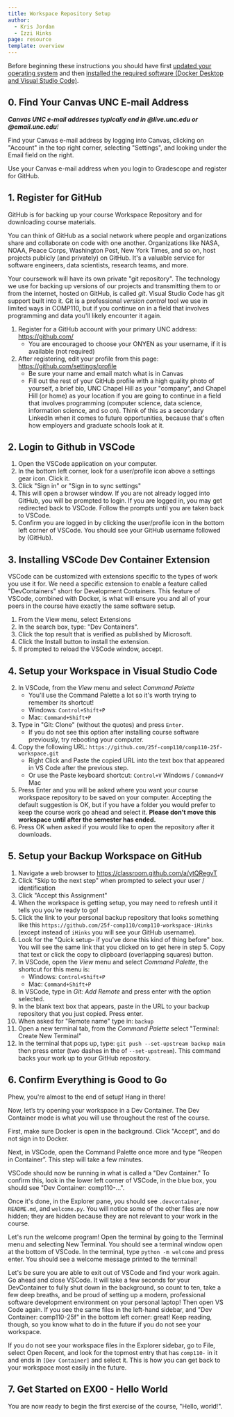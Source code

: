 ```yaml
---
title: Workspace Repository Setup
author:
  - Kris Jordan
  - Izzi Hinks
page: resource
template: overview
---
```


Before beginning these instructions you should have first [updated your operating system](/resources/setup/os-update.html) and then [installed the required software (Docker Desktop and Visual Studio Code)](/resources/setup/software.html).

## 0. Find Your Canvas UNC E-mail Address

_**Canvas UNC e-mail addresses typically end in @live.unc.edu or @email.unc.edu**!_

Find your Canvas e-mail address by logging into Canvas, clicking on "Account" in the top right corner, selecting "Settings", and looking under the Email field on the right.

Use your Canvas e-mail address when you login to Gradescope and register for GitHub.

## 1. Register for GitHub

GitHub is for backing up your course Workspace Repository and for downloading course materials.

You can think of GitHub as a social network where people and organizations share and collaborate on code with one another. Organizations like NASA, NOAA, Peace Corps, Washington Post, New York Times, and so on, host projects publicly (and privately) on GitHub. It's a valuable service for software engineers, data scientists, research teams, and more.

Your coursework will have its own private "git repository". The technology we use for backing up versions of our projects and transmitting them to or from the internet, hosted on GitHub, is called _git_. Visual Studio Code has git support built into it. Git is a professional _version control_ tool we use in limited ways in COMP110, but if you continue on in a field that involves programming and data you'll likely encounter it again.

1. Register for a GitHub account with your primary UNC address: <a href="https://github.com/" target="_blank">https://github.com/</a>
   - You are encouraged to choose your ONYEN as your username, if it is available (not required)
2. After registering, edit your profile from this page: <a href="https://github.com/settings/profile" target="_blank">https://github.com/settings/profile</a>
   - Be sure your name and email match what is in Canvas
   - Fill out the rest of your GitHub profile with a high quality photo of yourself, a brief bio, UNC Chapel Hill as your "company", and Chapel Hill (or home) as your location if you are going to continue in a field that involves programming (computer science, data science, information science, and so on). Think of this as a secondary LinkedIn when it comes to future opportunities, because that's often how employers and graduate schools look at it.

## 2. Login to Github in VSCode

1. Open the VSCode application on your computer.
2. In the bottom left corner, look for a user/profile icon above a settings gear icon. Click it.
3. Click "Sign in" or "Sign in to sync settings"
4. This will open a browser window. If you are not already logged into GitHub, you will be prompted to login. If you are logged in, you may get redirected back to VSCode. Follow the prompts until you are taken back to VSCode.
5. Confirm you are logged in by clicking the user/profile icon in the bottom left corner of VSCode. You should see your GitHub username followed by (GitHub).

## 3. Installing VSCode Dev Container Extension

VSCode can be customized with extensions specific to the types of work you use it for. We need a specific extension to enable a feature called "DevContainers" short for Development Containers. This feature of VSCode, combined with Docker, is what will ensure you and all of your peers in the course have exactly the same software setup.

1. From the View menu, select Extensions
2. In the search box, type: "Dev Containers".
3. Click the top result that is verified as published by Microsoft.
4. Click the Install button to install the extension.
5. If prompted to reload the VSCode window, accept.

<!-- 
## 4. Setup your Course Workspace on GitHub

1. Navigate a web browser to <a href="https://classroom.github.com/a/YZrjn2no" target="_blank">https://classroom.github.com/a/YZrjn2no</a>
2. Click "Skip to the next step" if prompted to select your user / identification
3. Click "Accept this Assignment"
4. When the workspace is getting set up, you may need to refresh until it tells you you're ready to go!
5. Click the link to your personal backup repository that looks something like this `https://github.com/comp110-25s/comp110-workspace-iHinks` (except instead of `iHinks` you will see your GitHub username).

## 5. Setup your Workspace in Visual Studio Code

1. In VSCode, from the _View_ menu select _Command Palette_
   - You'll use the Command Palette a lot so it's worth trying to remember its shortcut!
   - Windows: `Control+Shift+P`
   - Mac: `Command+Shift+P`
2. Type in "Git: Clone" (without the quotes) and press `Enter`.
3. Select "Clone from GitHub"
4. Under Repository Name, look for `comp110-...` where the your GitHub username is found at the end of a workspace repository. Select your workspace.
   * If you do not see your repository, be sure you are logged into VSCode with your GitHub account per part 2 above.
5. You will be asked where you want your course workspace repository to be saved on your computer. Accepting the default suggestion is OK, but if you have a folder you would prefer to keep the course work go ahead and select it. **Moving your workspace after this step and should be avoided until the semester ends.**
6. Press OK when asked if you would like to Open the repository after it downloads.
7. After a second or two, you should see a popup telling you "Folder contains a DevContainer configuration file." Click the blue button **Reopen in Container**. This step will take a few minutes to complete.
8. If you accidentally close this pop-up, you can open the Command Palette once more (step 1) and type in: **Reopen in Container** and press enter. -->


## 4. Setup your Workspace in Visual Studio Code

2. In VSCode, from the _View_ menu and select _Command Palette_
   - You'll use the Command Palette a lot so it's worth trying to remember its shortcut!
   - Windows: `Control+Shift+P`
   - Mac: `Command+Shift+P`
3. Type in "Git: Clone" (without the quotes) and press `Enter`.
   - If you do not see this option after installing course software previously, try rebooting your computer.
4. Copy the following URL: `https://github.com/25f-comp110/comp110-25f-workspace.git`
   - Right Click and Paste the copied URL into the text box that appeared in VS Code after the previous step.
   - Or use the Paste keyboard shortcut: `Control+V` Windows / `Command+V` Mac
5. Press Enter and you will be asked where you want your course workspace repository to be saved on your computer. Accepting the default suggestion is OK, but if you have a folder you would prefer to keep the course work go ahead and select it. **Please don't move this workspace until after the semester has ended.**
6. Press OK when asked if you would like to open the repository after it downloads.

## 5. Setup your Backup Workspace on GitHub

1. Navigate a web browser to <a href="https://classroom.github.com/a/ytQRegvT" target="_blank">https://classroom.github.com/a/ytQRegvT</a>
2. Click "Skip to the next step" when prompted to select your user / identification
3. Click "Accept this Assignment"
4. When the workspace is getting setup, you may need to refresh until it tells you you're ready to go!
5. Click the link to your personal backup repository that looks something like this `https://github.com/25f-comp110/comp110-workspace-iHinks` (except instead of `iHinks` you will see your GitHub username).
6. Look for the "Quick setup- if you've done this kind of thing before" box. You will see the same link that you clicked on to get here in step 5. Copy that text or click the copy to clipboard (overlapping squares) button.
7. In VSCode, open the _View_ menu and select _Command Palette_, the shortcut for this menu is:
   - Windows: `Control+Shift+P`
   - Mac: `Command+Shift+P`
8. In VSCode, type in _Git: Add Remote_ and press enter with the option selected.
9. In the blank text box that appears, paste in the URL to your backup repository that you just copied. Press enter.
10. When asked for "Remote name" type in: `backup`
11. Open a new terminal tab, from the _Command Palette_ select "Terminal: Create New Terminal"
11. In the terminal that pops up, type: `git push --set-upstream backup main` then press enter (two dashes in the of `--set-upstream`). This command backs your work up to your GitHub repository.


## 6. Confirm Everything is Good to Go

Phew, you're almost to the end of setup! Hang in there!

Now, let’s try opening your workspace in a Dev Container. The Dev Container mode is what you will use throughout the rest of the course. 

First, make sure Docker is open in the background. Click "Accept", and do not sign in to Docker.

Next, in VSCode, open the Command Palette once more and type “Reopen in Container”. This step will take a few minutes. 

VSCode should now be running in what is called a "Dev Container." To confirm this, look in the lower left corner of VSCode, in the blue box, you should see "Dev Container: comp110-...".

Once it's done, in the Explorer pane, you should see `.devcontainer`, `README.md`, and `welcome.py`. You will notice some of the other files are now hidden; they are hidden because they are not relevant to your work in the course.

Let's run the welcome program! Open the terminal by going to the Terminal menu and selecting New Terminal. You should see a terminal window open at the bottom of VSCode. In the terminal, type `python -m welcome` and press enter. You should see a welcome message printed to the terminal!

Let's be sure you are able to exit out of VSCode and find your work again. Go ahead and close VSCode. It will take a few seconds for your DevContainer to fully shut down in the background, so count to ten, take a few deep breaths, and be proud of setting up a modern, professional software development environment on your personal laptop! Then open VS Code again. If you see the same files in the left-hand sidebar, and "Dev Container: comp110-25f" in the bottom left corner: great! Keep reading, though, so you know what to do in the future if you do not see your workspace.

If you do not see your workspace files in the Explorer sidebar, go to File, select Open Recent, and look for the topmost entry that has `comp110-` in it and ends in `[Dev Container]` and select it. This is how you can get back to your workspace most easily in the future.

## 7. Get Started on EX00 - Hello World

You are now ready to begin the first exercise of the course, "Hello, world!". 